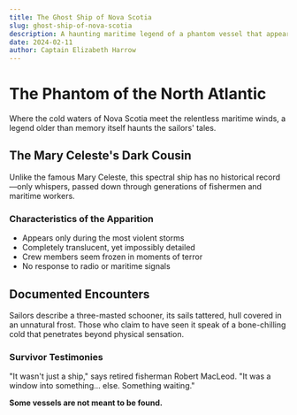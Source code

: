 ```yaml
---
title: The Ghost Ship of Nova Scotia
slug: ghost-ship-of-nova-scotia
description: A haunting maritime legend of a phantom vessel that appears during the deadliest storms
date: 2024-02-11
author: Captain Elizabeth Harrow
---
```


# The Phantom of the North Atlantic

Where the cold waters of Nova Scotia meet the relentless maritime winds, a legend older than memory itself haunts the sailors' tales.

## The Mary Celeste's Dark Cousin

Unlike the famous Mary Celeste, this spectral ship has no historical record—only whispers, passed down through generations of fishermen and maritime workers.

### Characteristics of the Apparition

- Appears only during the most violent storms
- Completely translucent, yet impossibly detailed
- Crew members seem frozen in moments of terror
- No response to radio or maritime signals

## Documented Encounters

Sailors describe a three-masted schooner, its sails tattered, hull covered in an unnatural frost. Those who claim to have seen it speak of a bone-chilling cold that penetrates beyond physical sensation.

### Survivor Testimonies

"It wasn't just a ship," says retired fisherman Robert MacLeod. "It was a window into something... else. Something waiting."

**Some vessels are not meant to be found.**

